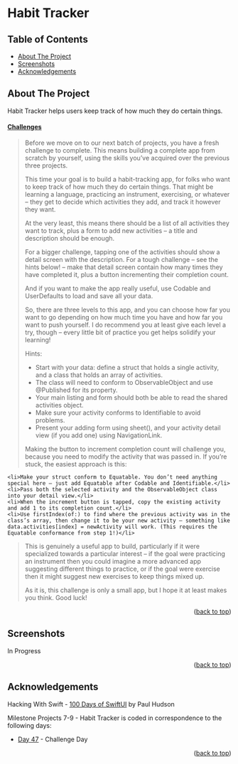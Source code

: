# Habit Tracker


<!-- Table of Contents -->
## Table of Contents
* [About The Project](#about-the-project)
* [Screenshots](#screenshots)
* [Acknowledgements](#acknowledgements)


<!-- ABOUT THE PROJECT -->
## About The Project

Habit Tracker helps users keep track of how much they do certain things.

#### [Challenges](https://www.hackingwithswift.com/guide/ios-swiftui/4/3/challenge)
>Before we move on to our next batch of projects, you have a fresh challenge to complete. This means building a complete app from scratch by yourself, using the skills you’ve acquired over the previous three projects.
>
>This time your goal is to build a habit-tracking app, for folks who want to keep track of how much they do certain things. That might be learning a language, practicing an instrument, exercising, or whatever – they get to decide which activities they add, and track it however they want.
>
>At the very least, this means there should be a list of all activities they want to track, plus a form to add new activities – a title and description should be enough.
>
>For a bigger challenge, tapping one of the activities should show a detail screen with the description. For a tough challenge – see the hints below! – make that detail screen contain how many times they have completed it, plus a button incrementing their completion count.
>
>And if you want to make the app really useful, use Codable and UserDefaults to load and save all your data.
>
>So, there are three levels to this app, and you can choose how far you want to go depending on how much time you have and how far you want to push yourself. I do recommend you at least give each level a try, though – every little bit of practice you get helps solidify your learning!
>
>Hints:
>
>* Start with your data: define a struct that holds a single activity, and a class that holds an array of activities.
>* The class will need to conform to ObservableObject and use @Published for its property.
>* Your main listing and form should both be able to read the shared activities object.
>* Make sure your activity conforms to Identifiable to avoid problems.
>* Present your adding form using sheet(), and your activity detail view (if you add one) using NavigationLink.
>
>Making the button to increment completion count will challenge you, because you need to modify the activity that was passed in. If you’re stuck, the easiest approach is this:
>
><ol>
    <li>Make your struct conform to Equatable. You don’t need anything special here – just add Equatable after Codable and Identifiable.</li>
    <li>Pass both the selected activity and the ObservableObject class into your detail view.</li>
    <li>When the increment button is tapped, copy the existing activity and add 1 to its completion count.</li>
    <li>Use firstIndex(of:) to find where the previous activity was in the class’s array, then change it to be your new activity – something like data.activities[index] = newActivity will work. (This requires the Equatable conformance from step 1!)</li>
>
>This is genuinely a useful app to build, particularly if it were specialized towards a particular interest – if the goal were practicing an instrument then you could imagine a more advanced app suggesting different things to practice, or if the goal were exercise then it might suggest new exercises to keep things mixed up.
>
>As it is, this challenge is only a small app, but I hope it at least makes you think. Good luck!

<p align="right">(<a href="#top">back to top</a>)</p>


<!-- SCREENSHOTS -->
## Screenshots
In Progress

<p align="right">(<a href="#top">back to top</a>)</p>


<!-- ACKNOWLEDGEMENTS -->
## Acknowledgements
Hacking With Swift - [100 Days of SwiftUI] by Paul Hudson

Milestone Projects 7-9 - Habit Tracker is coded in correspondence to the following days:
* [Day 47] - Challenge Day

<p align="right">(<a href="#top">back to top</a>)</p>



<!-- MARKDOWN LINKS & IMAGES -->
<!-- https://www.markdownguide.org/basic-syntax/#reference-style-links -->
[100 Days of SwiftUI]: https://www.hackingwithswift.com/100/swiftui (100 Days of SwiftUI)
[Day 47]: https://www.hackingwithswift.com/100/swiftui/47
